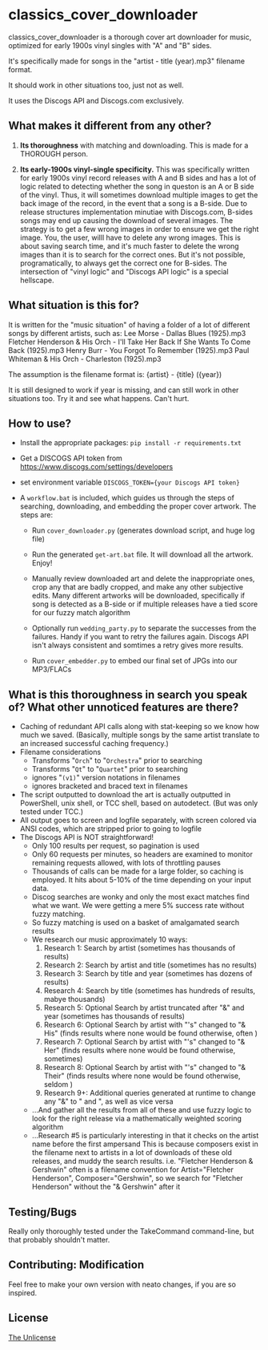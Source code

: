 # classics_cover_downloader

classics_cover_downloader is a thorough cover art downloader for music, optimized for early 1900s vinyl singles with "A" and "B" sides.





It's specifically made for songs in the "artist - title (year).mp3" filename format.

It should work in other situations too, just not as well.

It uses the Discogs API and Discogs.com exclusively.  





## What makes it different from any other?

1. **Its thoroughness** with matching and downloading. This is made for a THOROUGH person.

2. **Its early-1900s vinyl-single specificity.** 
   This was specifically written for early 1900s vinyl record releases with A and B sides and has a lot of logic related to detecting whether the song in queston is an A or B side of the vinyl. Thus, it will sometimes download multiple images to get the back image of the record, in the event that a song is a B-side. Due to release structures implementation minutiae with Discogs.com, B-sides songs may end up causing the download of several images. The strategy is to get a few wrong images in order to ensure we get the right image. You, the user, willl have to delete any wrong images. This is about saving search time, and it's much faster to delete the wrong images than it is to search for the correct ones. But it's not possible, programatically, to always get the correct one for B-sides. The intersection of "vinyl logic" and "Discogs API logic" is a special hellscape.



## What situation is this for?

It is written for the "music situation" of having a folder of a lot of different songs by different artists, such as:
  Lee Morse - Dallas Blues (1925).mp3
  Fletcher Henderson & His Orch - I'll Take Her Back If She Wants To Come Back (1925).mp3
  Henry Burr - You Forgot To Remember (1925).mp3
  Paul Whiteman & His Orch - Charleston (1925).mp3

The assumption is the filename format is:  {artist} - {title} ({year})

It is still designed to work if year is missing, and can still work in other situations too. Try it and see what happens. Can't hurt.




## How to use?

- Install the appropriate packages:  ```pip install -r requirements.txt```

- Get a DISCOGS API token from https://www.discogs.com/settings/developers

- set environment variable ```DISCOGS_TOKEN={your Discogs API token}```

- A ```workflow.bat``` is included, which guides us through the steps of searching, downloading, and embedding the proper cover artwork. The steps are:

    - Run ```cover_downloader.py``` (generates download script, and huge log file)

    - Run the generated ```get-art.bat``` file. It will download all the artwork. Enjoy!

    - Manually review downloaded art and delete the inappropriate ones, crop any that are badly cropped, and make any other subjective edits.
       Many different artworks will be downloaded, specifically if song is detected as a B-side or if multiple releases have a tied score for our fuzzy match algorithm
    
    - Optionally run ```wedding_party.py``` to separate the successes from the failures. Handy if you want to retry the failures again. Discogs API isn't always consistent and somtimes a retry gives more results.
    
    - Run ```cover_embedder.py``` to embed our final set of JPGs into our MP3/FLACs







## What is this thoroughness in search you speak of? What other unnoticed features are there?


* Caching of redundant API calls along with stat-keeping so we know how much we saved. (Basically, multiple songs by the same artist translate to an increased successful caching frequency.)
* Filename considerations
    * Transforms "```Orch```" to "```Orchestra```" prior to searching
    * Transforms "```Qt```" to "```Quartet```" prior to searching
    * ignores "```(v1)```" version notations in filenames
    * ignores bracketed and braced text in filenames
* The script outputted to download the art is actually outputted in PowerShell, unix shell, or TCC shell, based on autodetect. (But was only tested under TCC.)
* All output goes to screen and logfile separately, with screen colored via ANSI codes, which are stripped prior to going to logfile
* The Discogs API is NOT straightforward!
	* Only 100 results per request, so pagination is used
	* Only 60 requests per minutes, so headers are examined to monitor remaining requests allowed, with lots of throttling pauses
	* Thousands of calls can be made for a large folder, so caching is employed. It hits about 5-10% of the time depending on your input data.
	* Discog searches are wonky and only the most exact matches find what we want. We were getting a mere 5% success rate without fuzzy matching.
	* So fuzzy matching is used on a basket of amalgamated search results
	* We research our music approximately 10 ways:
		1. Research 1:  Search by artist                                         (sometimes has thousands of results)
		1. Research 2:  Search by artist and title                               (sometimes has        no    results)
		1. Research 3:  Search by title  and year                                (sometimes has    dozens of results)
		1. Research 4:  Search by title                                          (sometimes has  hundreds of results, mabye thousands)
		1. Research 5:  Optional Search by artist truncated after "&" and year   (sometimes has thousands of results)
		1. Research 6:  Optional Search by artist with "'s" changed to "& His"   (finds results where none would be found otherwise, often    )
		1. Research 7:  Optional Search by artist with "'s" changed to "& Her"   (finds results where none would be found otherwise, sometimes)
		1. Research 8:  Optional Search by artist with "'s" changed to "& Their" (finds results where none would be found otherwise, seldom   )
		1. Research 9+: Additional queries generated at runtime to change any "&" to " and ", as well as vice versa
	* ...And gather all the results from all of these and use fuzzy logic to look for the right release via a mathematically weighted scoring algorithm
	* ...Research #5 is particularly interesting in that it checks on the artist name before the first ampersand
	     This is because composers exist in the filename next to artists in a lot of downloads of these old releases, and muddy the search results.
	     i.e. "Fletcher Henderson & Gershwin" often is a filename convention for Artist="Fletcher Henderson", Composer="Gershwin",
		   so we search for "Fletcher Henderson" without the "& Gershwin" after it








## Testing/Bugs

Really only thoroughly tested under the TakeCommand command-line, but that probably shouldn't matter.



## Contributing: Modification

Feel free to make your own version with neato changes, if you are so inspired.


## License

[The Unlicense](https://choosealicense.com/licenses/unlicense/)





